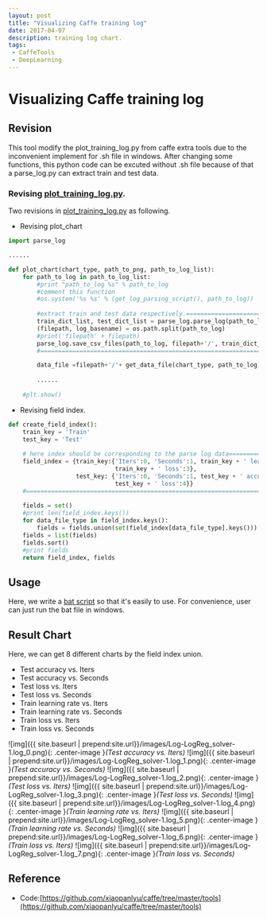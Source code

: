 ```yaml
---
layout: post
title: "Visualizing Caffe training log"
date: 2017-04-07 
description: training log chart.
tags:
 - CaffeTools
 - DeepLearning
---
```


# Visualizing Caffe training log

## Revision

This tool modify the plot_training_log.py from caffe extra tools due to the inconvenient implement for .sh file in windows. After changing some functions, this python code can be excuted without .sh file because of that a parse_log.py can extract train and test data.

### Revising [plot_training_log.py](https://github.com/xiaopanlyu/caffe/blob/master/tools/plot_training_log.py).
Two revisions in [plot_training_log.py](https://github.com/xiaopanlyu/caffe/blob/master/tools/plot_training_log.py) as following.

* Revising plot_chart

```python
import parse_log

......

def plot_chart(chart_type, path_to_png, path_to_log_list):
    for path_to_log in path_to_log_list:
        #print "path_to_log %s" % path_to_log
        #comment this function
        #os.system('%s %s' % (get_log_parsing_script(), path_to_log))
        
        #extract train and test data respectively.==========================================
        train_dict_list, test_dict_list = parse_log.parse_log(path_to_log)
        (filepath, log_basename) = os.path.split(path_to_log)
        #print('filepath' + filepath)
        parse_log.save_csv_files(path_to_log, filepath+'/', train_dict_list,test_dict_list)
        #====================================================================

        data_file =filepath+'/'+ get_data_file(chart_type, path_to_log)
        
        ......
      
    #plt.show()
```

* Revising field index.
```python
def create_field_index():
    train_key = 'Train'
    test_key = 'Test'
    
    # here index should be corresponding to the parse log data=============
    field_index = {train_key:{'Iters':0, 'Seconds':1, train_key + ' learning rate':2,
                              train_key + ' loss':3},
                   test_key: {'Iters':0, 'Seconds':1, test_key + ' accuracy':3,
                              test_key + ' loss':4}}
    #======================================================================
    
    fields = set()
    #print len(field_index.keys())
    for data_file_type in field_index.keys():
        fields = fields.union(set(field_index[data_file_type].keys()))
    fields = list(fields)
    fields.sort()
    #print fields
    return field_index, fields
```
## Usage
Here, we write a [bat script](https://github.com/xiaopanlyu/caffe/blob/master/tools/plot_training_log.bat) so that it's easily to use. For convenience, user can just run the bat file in windows.

## Result Chart

Here, we can get 8 different charts by the  field index union.

- Test accuracy vs. Iters
- Test accuracy vs. Seconds
- Test loss vs. Iters
- Test loss vs. Seconds
- Train learning rate vs. Iters
- Train learning rate vs. Seconds
- Train loss  vs. Iters
- Train loss vs. Seconds

![img]({{ site.baseurl | prepend:site.url}}/images/Log-LogReg_solver-1.log_0.png){: .center-image }*(Test accuracy vs. Iters)*
![img]({{ site.baseurl | prepend:site.url}}/images/Log-LogReg_solver-1.log_1.png){: .center-image }*(Test accuracy vs. Seconds)*
![img]({{ site.baseurl | prepend:site.url}}/images/Log-LogReg_solver-1.log_2.png){: .center-image }*(Test loss vs. Iters)*
![img]({{ site.baseurl | prepend:site.url}}/images/Log-LogReg_solver-1.log_3.png){: .center-image }*(Test loss vs. Seconds)*
![img]({{ site.baseurl | prepend:site.url}}/images/Log-LogReg_solver-1.log_4.png){: .center-image }*(Train learning rate vs. Iters)*
![img]({{ site.baseurl | prepend:site.url}}/images/Log-LogReg_solver-1.log_5.png){: .center-image }*(Train learning rate vs. Seconds)*
![img]({{ site.baseurl | prepend:site.url}}/images/Log-LogReg_solver-1.log_6.png){: .center-image }*(Train loss  vs. Iters)*
![img]({{ site.baseurl | prepend:site.url}}/images/Log-LogReg_solver-1.log_7.png){: .center-image }*(Train loss vs. Seconds)*

## Reference
- Code:[https://github.com/xiaopanlyu/caffe/tree/master/tools](https://github.com/xiaopanlyu/caffe/tree/master/tools)

